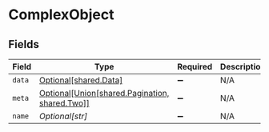 # ComplexObject


## Fields

| Field                                                                         | Type                                                                          | Required                                                                      | Description                                                                   |
| ----------------------------------------------------------------------------- | ----------------------------------------------------------------------------- | ----------------------------------------------------------------------------- | ----------------------------------------------------------------------------- |
| `data`                                                                        | [Optional[shared.Data]](../../models/shared/data.md)                          | :heavy_minus_sign:                                                            | N/A                                                                           |
| `meta`                                                                        | [Optional[Union[shared.Pagination, shared.Two]]](../../models/shared/meta.md) | :heavy_minus_sign:                                                            | N/A                                                                           |
| `name`                                                                        | *Optional[str]*                                                               | :heavy_minus_sign:                                                            | N/A                                                                           |